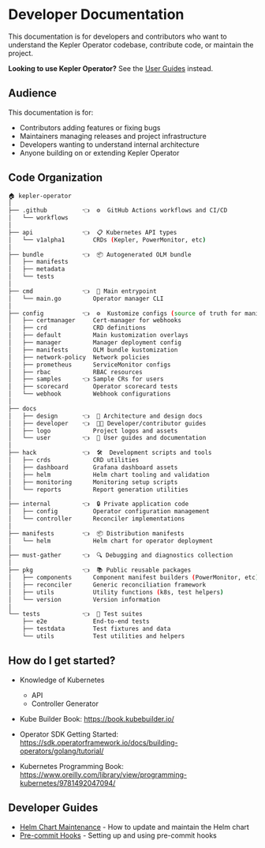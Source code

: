 # Developer Documentation

This documentation is for developers and contributors who want to understand the Kepler Operator codebase, contribute code, or maintain the project.

**Looking to use Kepler Operator?** See the [User Guides](../user/README.md) instead.

## Audience

This documentation is for:

- Contributors adding features or fixing bugs
- Maintainers managing releases and project infrastructure
- Developers wanting to understand internal architecture
- Anyone building on or extending Kepler Operator

## Code Organization

```sh
🏠 kepler-operator
│
├── .github          👈  ⚙️  GitHub Actions workflows and CI/CD
│   └── workflows
│
├── api              👈  📋 Kubernetes API types
│   └── v1alpha1        CRDs (Kepler, PowerMonitor, etc)
│
├── bundle           👈  📦 Autogenerated OLM bundle
│   ├── manifests
│   ├── metadata
│   └── tests
│
├── cmd              👈  🚀 Main entrypoint
│   └── main.go         Operator manager CLI
│
├── config           👈  ⚙️  Kustomize configs (source of truth for manifests)
│   ├── certmanager     Cert-manager for webhooks
│   ├── crd             CRD definitions
│   ├── default         Main kustomization overlays
│   ├── manager         Manager deployment config
│   ├── manifests       OLM bundle kustomization
│   ├── network-policy  Network policies
│   ├── prometheus      ServiceMonitor configs
│   ├── rbac            RBAC resources
│   ├── samples      👈 Sample CRs for users
│   ├── scorecard       Operator scorecard tests
│   └── webhook         Webhook configurations
│
├── docs
│   ├── design       👈  📐 Architecture and design docs
│   ├── developer    👈  👩‍💻 Developer/contributor guides
│   ├── logo            Project logos and assets
│   └── user         👈  📖 User guides and documentation
│
├── hack             👈  🛠️  Development scripts and tools
│   ├── crds            CRD utilities
│   ├── dashboard       Grafana dashboard assets
│   ├── helm            Helm chart tooling and validation
│   ├── monitoring      Monitoring setup scripts
│   └── reports         Report generation utilities
│
├── internal         👈  🔒 Private application code
│   ├── config          Operator configuration management
│   └── controller      Reconciler implementations
│
├── manifests        👈  📦 Distribution manifests
│   └── helm            Helm chart for operator deployment
│
├── must-gather      👈  🔍 Debugging and diagnostics collection
│
├── pkg              👈  📚 Public reusable packages
│   ├── components      Component manifest builders (PowerMonitor, etc)
│   ├── reconciler      Generic reconciliation framework
│   ├── utils           Utility functions (k8s, test helpers)
│   └── version         Version information
│
└── tests            👈  🧪 Test suites
    ├── e2e             End-to-end tests
    ├── testdata        Test fixtures and data
    └── utils           Test utilities and helpers
```

## How do I get started?

- Knowledge of Kubernetes
  - API
  - Controller Generator

- Kube Builder Book: <https://book.kubebuilder.io/>
- Operator SDK Getting Started: <https://sdk.operatorframework.io/docs/building-operators/golang/tutorial/>
- Kubernetes Programming Book: <https://www.oreilly.com/library/view/programming-kubernetes/9781492047094/>

## Developer Guides

- [Helm Chart Maintenance](helm-chart-maintenance.md) - How to update and maintain the Helm chart
- [Pre-commit Hooks](pre-commit-hooks.md) - Setting up and using pre-commit hooks

